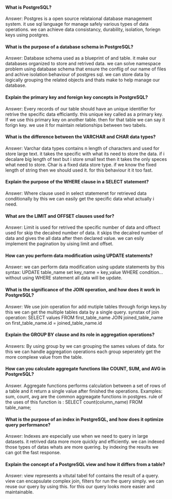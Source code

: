#### What is PostgreSQL?
Answer: Postgres is a open source relataional database management system. it use sql language for manage safely various types of data operations. we can achieve data consistancy, durability, isolation, foriegn keys using postgres.

#### What is the purpose of a database schema in PostgreSQL?
Answer: Database schema used as a blueprint of and table. it make our databases organized to store and retrived data. we can solve namespace problem using database schema that ensure the conflig of our name of files and achive isolation behaviour of postgres sql. we can store data by logically grouping the related objects and thats make to help manage our database.

#### Explain the primary key and foreign key concepts in PostgreSQL?
Answer: Every records of our table should have an unique identifier for retrive the specific data efficiantly. this unique key called as a primary key. If we use this primary key on another table. then for that table we can say it forign key. we use it for maintain relationships between two tabels.


#### What is the difference between the VARCHAR and CHAR data types?
Answer: Varchar data types contains n length of characters and used for store large text. it takes the specific with what its need to store the data. if i decalare big length of text but i store small text then it takes the only speces what need to store. Char is a fixed data store type. if we know the fixed length of string then we should used it. for this behaviour it it too fast.

#### Explain the purpose of the WHERE clause in a SELECT statement? 
Answer: Where clause used in select statemenet for retrieved data conditionally by this we can easily get the specific data what actually i need.

#### What are the LIMIT and OFFSET clauses used for?
Answer: Limit is used for retrived the specific number of data and offsect used for skip the decalred number of data. it skips the decalred number of data and gives the all data after then declared value. we can esily implement the pagination by uising limit and offset.

#### How can you perform data modification using UPDATE statements?
Answer: we can perform data modification using update statements by this syntax: 
        UPDATE table_name set key_name = key_value WHERE condition...
without using WHERE statement all data will be update.

#### What is the significance of the JOIN operation, and how does it work in PostgreSQL?
Answer: We use join operation for add mutiple tables through forign keys.by this we can get the multiple tables data by a single query. synstax of join operation:
SELECT values FROM first_table_name JOIN joined_table_name on first_table_name.id = joined_table_name.id
 
#### Explain the GROUP BY clause and its role in aggregation operations?
Answers: By using group by we can grouping the sames values of data. for this we can handle aggregation operations each group seperately get the more complexe value from the table.

#### How can you calculate aggregate functions like COUNT, SUM, and AVG in PostgreSQL?
Answer. Aggregate functions performs calculation between a set of rows of a table and it return a single value after finished the operations. Examples: sum, count, avg are the common aggreagate functions in postgres. rule of the uses of this function is : SELECT count(column_name) FROM table_name;

#### What is the purpose of an index in PostgreSQL, and how does it optimize query performance?
Answer: Indexes are especially use when we need to query in large datasets. it retrived data more more quickly and efficiently. we can indexed those types of datas whats are more quering. by indexing the results we can got the fast response.

#### Explain the concept of a PostgreSQL view and how it differs from a table?
Answer: view represents a vitutal tabel fof contains the result of a query. view can encapsulate complex join, filters for run the query simply. we can reuse our query by using this. for this our query looks more easier and maintainable.




 
